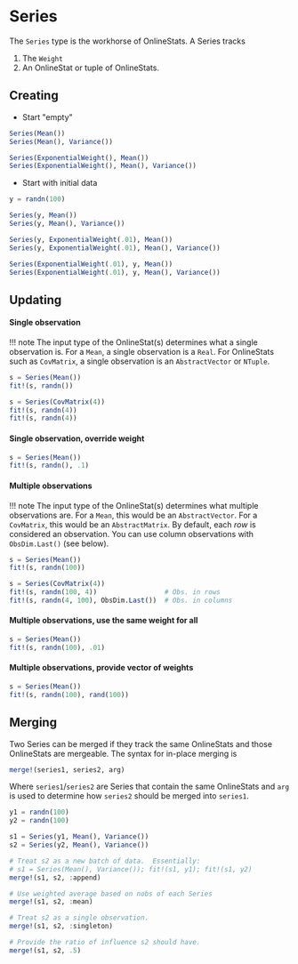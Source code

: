 # Series

The `Series` type is the workhorse of OnlineStats.  A Series tracks
1. The `Weight`
2. An OnlineStat or tuple of OnlineStats.

## Creating
- Start "empty"
```julia
Series(Mean())
Series(Mean(), Variance())

Series(ExponentialWeight(), Mean())
Series(ExponentialWeight(), Mean(), Variance())
```
- Start with initial data
```julia
y = randn(100)

Series(y, Mean())
Series(y, Mean(), Variance())

Series(y, ExponentialWeight(.01), Mean())
Series(y, ExponentialWeight(.01), Mean(), Variance())

Series(ExponentialWeight(.01), y, Mean())
Series(ExponentialWeight(.01), y, Mean(), Variance())
```

## Updating
#### Single observation
!!! note
    The input type of the OnlineStat(s) determines what a single observation is.  For a `Mean`, a single observation is a `Real`.  For OnlineStats such as `CovMatrix`, a single observation is an `AbstractVector` or `NTuple`.

```julia
s = Series(Mean())
fit!(s, randn())

s = Series(CovMatrix(4))
fit!(s, randn(4))
fit!(s, randn(4))
```
#### Single observation, override weight
```julia
s = Series(Mean())
fit!(s, randn(), .1)
```
#### Multiple observations
!!! note
    The input type of the OnlineStat(s) determines what multiple observations are.  For a `Mean`, this would be an `AbstractVector`.  For a `CovMatrix`, this would be an `AbstractMatrix`.  By default, each *row* is considered an observation.  You can use column observations with `ObsDim.Last()` (see below).

```julia
s = Series(Mean())
fit!(s, randn(100))

s = Series(CovMatrix(4))
fit!(s, randn(100, 4))                 # Obs. in rows
fit!(s, randn(4, 100), ObsDim.Last())  # Obs. in columns
```
#### Multiple observations, use the same weight for all
```julia
s = Series(Mean())
fit!(s, randn(100), .01)
```
#### Multiple observations, provide vector of weights
```julia
s = Series(Mean())
fit!(s, randn(100), rand(100))
```

## Merging

Two Series can be merged if they track the same OnlineStats and those OnlineStats are
mergeable.  The syntax for in-place merging is

```julia
merge!(series1, series2, arg)
```

Where `series1`/`series2` are Series that contain the same OnlineStats and `arg` is used to determine how `series2` should be merged into `series1`.


```julia
y1 = randn(100)
y2 = randn(100)

s1 = Series(y1, Mean(), Variance())
s2 = Series(y2, Mean(), Variance())

# Treat s2 as a new batch of data.  Essentially:
# s1 = Series(Mean(), Variance()); fit!(s1, y1); fit!(s1, y2)
merge!(s1, s2, :append)

# Use weighted average based on nobs of each Series
merge!(s1, s2, :mean)

# Treat s2 as a single observation.
merge!(s1, s2, :singleton)

# Provide the ratio of influence s2 should have.
merge!(s1, s2, .5)
```
